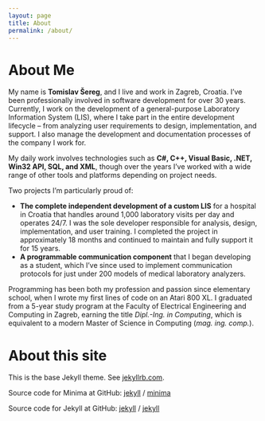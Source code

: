 ```yaml
---
layout: page
title: About
permalink: /about/
---
```

# About Me

My name is **Tomislav Šereg**, and I live and work in Zagreb, Croatia. I’ve been professionally involved in software development for over 30 years. Currently, I work on the development of a general-purpose Laboratory Information System (LIS), where I take part in the entire development lifecycle – from analyzing user requirements to design, implementation, and support. I also manage the development and documentation processes of the company I work for.

My daily work involves technologies such as **C#, C++, Visual Basic, .NET, Win32 API, SQL, and XML**, though over the years I’ve worked with a wide range of other tools and platforms depending on project needs.

Two projects I’m particularly proud of:

- **The complete independent development of a custom LIS** for a hospital in Croatia that handles around 1,000 laboratory visits per day and operates 24/7. I was the sole developer responsible for analysis, design, implementation, and user training. I completed the project in approximately 18 months and continued to maintain and fully support it for 15 years.
- **A programmable communication component** that I began developing as a student, which I’ve since used to implement communication protocols for just under 200 models of medical laboratory analyzers.

Programming has been both my profession and passion since elementary school, when I wrote my first lines of code on an Atari 800 XL. I graduated from a 5-year study program at the Faculty of Electrical Engineering and Computing in Zagreb, earning the title *Dipl.-Ing. in Computing*, which is equivalent to a modern Master of Science in Computing (*mag. ing. comp.*).


# About this site

This is the base Jekyll theme. See [jekyllrb.com](https://jekyllrb.com/).

Source code for Minima at GitHub:
[jekyll][jekyll-organization] /
[minima](https://github.com/jekyll/minima)

Source code for Jekyll at GitHub:
[jekyll][jekyll-organization] /
[jekyll](https://github.com/jekyll/jekyll)


[jekyll-organization]: https://github.com/jekyll
